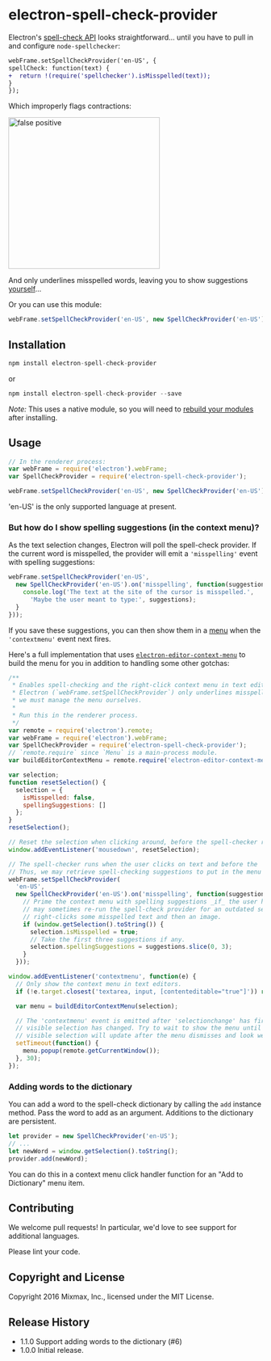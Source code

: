 # electron-spell-check-provider

Electron's [spell-check API][setSpellCheckProvider] looks straightforward… until
you have to pull in and configure `node-spellchecker`:

```diff
webFrame.setSpellCheckProvider('en-US', {
spellCheck: function(text) {
+  return !(require('spellchecker').isMisspelled(text));
}
});
```

Which improperly flags contractions:

<img src="docs/false_positive.png" height="300" alt="false positive">

And only underlines misspelled words, leaving you to show suggestions [yourself][DIY context menu]…

Or you can use this module:

```js
webFrame.setSpellCheckProvider('en-US', new SpellCheckProvider('en-US'));
```

## Installation

```js
npm install electron-spell-check-provider
```
or
```js
npm install electron-spell-check-provider --save
```

_Note:_ This uses a native module, so you will need to [rebuild your modules][rebuild] after installing.

## Usage

```js
// In the renderer process:
var webFrame = require('electron').webFrame;
var SpellCheckProvider = require('electron-spell-check-provider');

webFrame.setSpellCheckProvider('en-US', new SpellCheckProvider('en-US'));
```

'en-US' is the only supported language at present.

### But how do I show spelling suggestions (in the context menu)?

As the text selection changes, Electron will poll the spell-check provider.
If the current word is misspelled, the provider will emit a `'misspelling'` event
with spelling suggestions:

```js
webFrame.setSpellCheckProvider('en-US',
  new SpellCheckProvider('en-US').on('misspelling', function(suggestions) {
    console.log('The text at the site of the cursor is misspelled.',
      'Maybe the user meant to type:', suggestions);
  }
}));
```

If you save these suggestions, you can then show them in a [menu][menu] when the
`'contextmenu'` event next fires.

Here's a full implementation that uses
[`electron-editor-context-menu`][electron-editor-context-menu] to build the menu
for you in addition to handling some other gotchas:

```js
/**
 * Enables spell-checking and the right-click context menu in text editors.
 * Electron (`webFrame.setSpellCheckProvider`) only underlines misspelled words;
 * we must manage the menu ourselves.
 *
 * Run this in the renderer process.
 */
var remote = require('electron').remote;
var webFrame = require('electron').webFrame;
var SpellCheckProvider = require('electron-spell-check-provider');
// `remote.require` since `Menu` is a main-process module.
var buildEditorContextMenu = remote.require('electron-editor-context-menu');

var selection;
function resetSelection() {
  selection = {
    isMisspelled: false,
    spellingSuggestions: []
  };
}
resetSelection();

// Reset the selection when clicking around, before the spell-checker runs and the context menu shows.
window.addEventListener('mousedown', resetSelection);

// The spell-checker runs when the user clicks on text and before the 'contextmenu' event fires.
// Thus, we may retrieve spell-checking suggestions to put in the menu just before it shows.
webFrame.setSpellCheckProvider(
  'en-US',
  new SpellCheckProvider('en-US').on('misspelling', function(suggestions) {
    // Prime the context menu with spelling suggestions _if_ the user has selected text. Electron
    // may sometimes re-run the spell-check provider for an outdated selection e.g. if the user
    // right-clicks some misspelled text and then an image.
    if (window.getSelection().toString()) {
      selection.isMisspelled = true;
      // Take the first three suggestions if any.
      selection.spellingSuggestions = suggestions.slice(0, 3);
    }
  }));

window.addEventListener('contextmenu', function(e) {
  // Only show the context menu in text editors.
  if (!e.target.closest('textarea, input, [contenteditable="true"]')) return;

  var menu = buildEditorContextMenu(selection);

  // The 'contextmenu' event is emitted after 'selectionchange' has fired but possibly before the
  // visible selection has changed. Try to wait to show the menu until after that, otherwise the
  // visible selection will update after the menu dismisses and look weird.
  setTimeout(function() {
    menu.popup(remote.getCurrentWindow());
  }, 30);
});
```

### Adding words to the dictionary

You can add a word to the spell-check dictionary by calling the `add` instance method. Pass the word to add as an argument. Additions to the dictionary are persistent.

```javascript
let provider = new SpellCheckProvider('en-US');
// ...
let newWord = window.getSelection().toString();
provider.add(newWord);
```

You can do this in a context menu click handler function for an "Add to Dictionary" menu item.

## Contributing

We welcome pull requests! In particular, we'd love to see support for additional
languages.

Please lint your code.

## Copyright and License

Copyright 2016 Mixmax, Inc., licensed under the MIT License.

[setSpellCheckProvider]: https://github.com/atom/electron/blob/master/docs/api/web-frame.md#webframesetspellcheckproviderlanguage-autocorrectword-provider
[DIY context menu]: https://github.com/atom/electron/pull/942#issuecomment-136223543
[menu]: https://github.com/atom/electron/blob/master/docs/api/menu.md
[electron-editor-context-menu]: https://github.com/mixmaxhq/electron-editor-context-menu
[rebuild]: https://github.com/atom/electron/blob/master/docs/tutorial/using-native-node-modules.md#the-easy-way

## Release History

* 1.1.0 Support adding words to the dictionary (#6)
* 1.0.0 Initial release.

